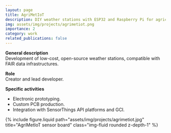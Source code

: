 ```yaml
---
layout: page
title: AgriMetIoT
description: DIY weather stations with ESP32 and Raspberry Pi for agricultural microclimates.
img: assets/img/projects/agrimetiot.png
importance: 2
category: work
related_publications: false
---
```


**General description**  
Development of low-cost, open-source weather stations, compatible with FAIR data infrastructures.

**Role**  
Creator and lead developer.

**Specific activities**  
- Electronic prototyping.  
- Custom PCB production.  
- Integration with SensorThings API platforms and GCI.

<div class="row">
  <div class="col-sm mt-3 mt-md-0">
    {% include figure.liquid path="assets/img/projects/agrimetiot.jpg" title="AgriMetIoT sensor board" class="img-fluid rounded z-depth-1" %}
  </div>
</div>
